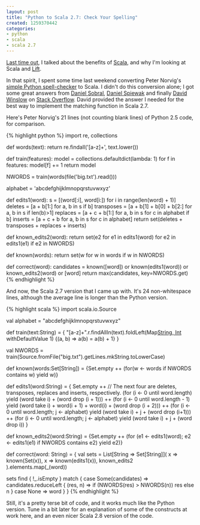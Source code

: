 ```yaml
---
layout: post
title: "Python to Scala 2.7: Check Your Spelling"
created: 1259370442
categories:
- python
- scala
- scala 2.7
---
```

<p><a href="/node/10">Last time out</a>, I talked about the benefits of <a href="http://www.scala-lang.org/">Scala</a>, and why I'm looking at Scala and <a href="http://www.liftweb.net/">Lift</a>.</p>

<p>In that spirit, I spent some time last weekend converting Peter Norvig's <a href="http://norvig.com/spell-correct.html">simple Python spell-checker</a> to Scala.  I didn't do this conversion alone; I got some great answers from <a href="http://dcsobral.blogspot.com/">Daniel Sobral</a>, <a href="http://www.codecommit.com/blog/">Daniel Spiewak</a> and finally <A href="http://dwins.wordpress.com/">David Winslow</a> on <a href="http://stackoverflow.com/questions/1780459/how-can-i-approximate-pythons-or-operator-for-set-comparison-in-scala">Stack Overflow</a>. David provided the answer I needed for the best way to implement the matching function in Scala 2.7.</p>
<!-- break -->
<p>Here's Peter Norvig's 21 lines (not counting blank lines) of Python 2.5 code, for comparison.</p>

{% highlight python %}
import re, collections

def words(text): return re.findall('[a-z]+', text.lower())

def train(features):
    model = collections.defaultdict(lambda: 1)
    for f in features:
        model[f] += 1
    return model

NWORDS = train(words(file('big.txt').read()))

alphabet = 'abcdefghijklmnopqrstuvwxyz'

def edits1(word):
   s = [(word[:i], word[i:]) for i in range(len(word) + 1)]
   deletes    = [a + b[1:] for a, b in s if b]
   transposes = [a + b[1] + b[0] + b[2:] for a, b in s if len(b)>1]
   replaces   = [a + c + b[1:] for a, b in s for c in alphabet if b]
   inserts    = [a + c + b     for a, b in s for c in alphabet]
   return set(deletes + transposes + replaces + inserts)

def known_edits2(word):
    return set(e2 for e1 in edits1(word) for e2 in edits1(e1) if e2 in NWORDS)

def known(words): return set(w for w in words if w in NWORDS)

def correct(word):
    candidates = known([word]) or known(edits1(word)) or known_edits2(word) or [word]
    return max(candidates, key=NWORDS.get)
{% endhighlight %}

<p>And now, the Scala 2.7 version that I came up with. It's 24 non-whitespace lines, although the average line is longer than the Python version.</p>

{% highlight scala %}
import scala.io.Source

val alphabet = "abcdefghijklmnopqrstuvwxyz"

def train(text:String) = {
  "[a-z]+".r.findAllIn(text).foldLeft(Map[String, Int]() withDefaultValue 1)
    {(a, b) => a(b) = a(b) + 1}
}

val NWORDS = train(Source.fromFile("big.txt").getLines.mkString.toLowerCase)

def known(words:Set[String]) = {Set.empty ++ (for(w <- words if NWORDS contains w) yield w)}

def edits1(word:String) = {
  Set.empty ++ // The next four are deletes, transposes, replaces and inserts, respectively.
  (for (i <- 0 until word.length) yield (word take i) + (word drop (i + 1))) ++
  (for (i <- 0 until word.length - 1) yield (word take i) + word(i + 1) + word(i) + (word drop (i + 2))) ++
  (for (i <- 0 until word.length; j <- alphabet) yield (word take i) + j + (word drop (i+1))) ++
  (for (i <- 0 until word.length; j <- alphabet) yield (word take i) + j + (word drop i))
}

def known_edits2(word:String) = {Set.empty ++ (for
  (e1 <- edits1(word); e2 <- edits1(e1) if NWORDS contains e2) yield e2)}

def correct(word: String) = {
  val sets = List[String => Set[String]](
    x => known(Set(x)), x => known(edits1(x)), known_edits2
  ).elements.map(_(word))

  sets find { !_.isEmpty } match {
    case Some(candidates) => candidates.reduceLeft { (res, n) => if (NWORDS(res) > NWORDS(n)) res else n }
    case None => word
  }
}
{% endhighlight %}

<p>Still, it's a pretty terse bit of code, and it works much like the Python version. Tune in a bit later for an explanation of some of the constructs at work here, and an even nicer Scala 2.8 version of the code.</p>
